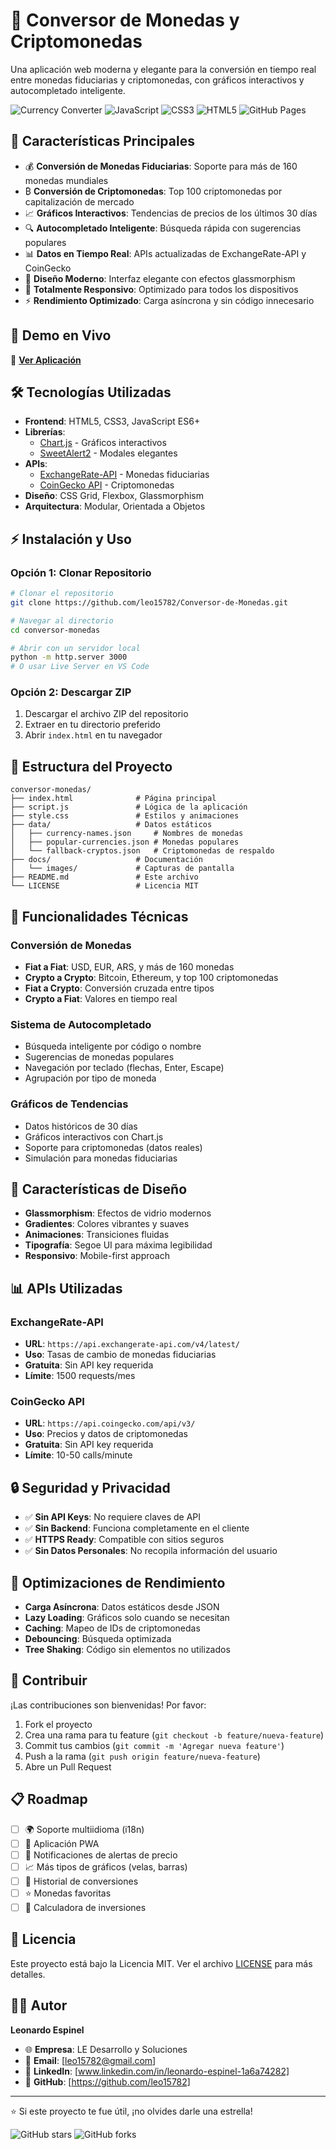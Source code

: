 # 💱 Conversor de Monedas y Criptomonedas

Una aplicación web moderna y elegante para la conversión en tiempo real entre monedas fiduciarias y criptomonedas, con gráficos interactivos y autocompletado inteligente.

![Currency Converter](https://img.shields.io/badge/Currency-Converter-blue?style=for-the-badge)
![JavaScript](https://img.shields.io/badge/JavaScript-ES6+-yellow?style=for-the-badge&logo=javascript)
![CSS3](https://img.shields.io/badge/CSS3-Modern-blue?style=for-the-badge&logo=css3)
![HTML5](https://img.shields.io/badge/HTML5-Semantic-orange?style=for-the-badge&logo=html5)
![GitHub Pages](https://img.shields.io/badge/GitHub%20Pages-Live-green?style=for-the-badge&logo=github)

## 🌟 Características Principales

- 💰 **Conversión de Monedas Fiduciarias**: Soporte para más de 160 monedas mundiales
- ₿ **Conversión de Criptomonedas**: Top 100 criptomonedas por capitalización de mercado
- 📈 **Gráficos Interactivos**: Tendencias de precios de los últimos 30 días
- 🔍 **Autocompletado Inteligente**: Búsqueda rápida con sugerencias populares
- 📊 **Datos en Tiempo Real**: APIs actualizadas de ExchangeRate-API y CoinGecko
- 🎨 **Diseño Moderno**: Interfaz elegante con efectos glassmorphism
- 📱 **Totalmente Responsivo**: Optimizado para todos los dispositivos
- ⚡ **Rendimiento Optimizado**: Carga asíncrona y sin código innecesario

## 🚀 Demo en Vivo

🔗 **[Ver Aplicación](https://leo15782.github.io/Conversor-de-Monedas)**


## 🛠️ Tecnologías Utilizadas

- **Frontend**: HTML5, CSS3, JavaScript ES6+
- **Librerías**:
  - [Chart.js](https://www.chartjs.org/) - Gráficos interactivos
  - [SweetAlert2](https://sweetalert2.github.io/) - Modales elegantes
- **APIs**:
  - [ExchangeRate-API](https://www.exchangerate-api.com/) - Monedas fiduciarias
  - [CoinGecko API](https://www.coingecko.com/api) - Criptomonedas
- **Diseño**: CSS Grid, Flexbox, Glassmorphism
- **Arquitectura**: Modular, Orientada a Objetos

## ⚡ Instalación y Uso

### Opción 1: Clonar Repositorio

```bash
# Clonar el repositorio
git clone https://github.com/leo15782/Conversor-de-Monedas.git

# Navegar al directorio
cd conversor-monedas

# Abrir con un servidor local
python -m http.server 3000
# O usar Live Server en VS Code
```

### Opción 2: Descargar ZIP

1. Descargar el archivo ZIP del repositorio
2. Extraer en tu directorio preferido
3. Abrir `index.html` en tu navegador

## 📁 Estructura del Proyecto

```
conversor-monedas/
├── index.html              # Página principal
├── script.js               # Lógica de la aplicación
├── style.css               # Estilos y animaciones
├── data/                   # Datos estáticos
│   ├── currency-names.json     # Nombres de monedas
│   ├── popular-currencies.json # Monedas populares
│   └── fallback-cryptos.json   # Criptomonedas de respaldo
├── docs/                   # Documentación
│   └── images/             # Capturas de pantalla
├── README.md               # Este archivo
└── LICENSE                 # Licencia MIT
```

## 🔧 Funcionalidades Técnicas

### Conversión de Monedas

- **Fiat a Fiat**: USD, EUR, ARS, y más de 160 monedas
- **Crypto a Crypto**: Bitcoin, Ethereum, y top 100 criptomonedas
- **Fiat a Crypto**: Conversión cruzada entre tipos
- **Crypto a Fiat**: Valores en tiempo real

### Sistema de Autocompletado

- Búsqueda inteligente por código o nombre
- Sugerencias de monedas populares
- Navegación por teclado (flechas, Enter, Escape)
- Agrupación por tipo de moneda

### Gráficos de Tendencias

- Datos históricos de 30 días
- Gráficos interactivos con Chart.js
- Soporte para criptomonedas (datos reales)
- Simulación para monedas fiduciarias

## 🎨 Características de Diseño

- **Glassmorphism**: Efectos de vidrio modernos
- **Gradientes**: Colores vibrantes y suaves
- **Animaciones**: Transiciones fluidas
- **Tipografía**: Segoe UI para máxima legibilidad
- **Responsivo**: Mobile-first approach

## 📊 APIs Utilizadas

### ExchangeRate-API

- **URL**: `https://api.exchangerate-api.com/v4/latest/`
- **Uso**: Tasas de cambio de monedas fiduciarias
- **Gratuita**: Sin API key requerida
- **Límite**: 1500 requests/mes

### CoinGecko API

- **URL**: `https://api.coingecko.com/api/v3/`
- **Uso**: Precios y datos de criptomonedas
- **Gratuita**: Sin API key requerida
- **Límite**: 10-50 calls/minute

## 🔒 Seguridad y Privacidad

- ✅ **Sin API Keys**: No requiere claves de API
- ✅ **Sin Backend**: Funciona completamente en el cliente
- ✅ **HTTPS Ready**: Compatible con sitios seguros
- ✅ **Sin Datos Personales**: No recopila información del usuario

## 🚀 Optimizaciones de Rendimiento

- **Carga Asíncrona**: Datos estáticos desde JSON
- **Lazy Loading**: Gráficos solo cuando se necesitan
- **Caching**: Mapeo de IDs de criptomonedas
- **Debouncing**: Búsqueda optimizada
- **Tree Shaking**: Código sin elementos no utilizados

## 🤝 Contribuir

¡Las contribuciones son bienvenidas! Por favor:

1. Fork el proyecto
2. Crea una rama para tu feature (`git checkout -b feature/nueva-feature`)
3. Commit tus cambios (`git commit -m 'Agregar nueva feature'`)
4. Push a la rama (`git push origin feature/nueva-feature`)
5. Abre un Pull Request

## 📋 Roadmap

- [ ] 🌍 Soporte multiidioma (i18n)
- [ ] 📱 Aplicación PWA
- [ ] 🔔 Notificaciones de alertas de precio
- [ ] 📈 Más tipos de gráficos (velas, barras)
- [ ] 💾 Historial de conversiones
- [ ] ⭐ Monedas favoritas
- [ ] 🎯 Calculadora de inversiones

## 📄 Licencia

Este proyecto está bajo la Licencia MIT. Ver el archivo [LICENSE](LICENSE) para más detalles.

## 👨‍💻 Autor

**Leonardo Espinel**

- 🌐 **Empresa**: LE Desarrollo y Soluciones
- 📧 **Email**: [leo15782@gmail.com]
- 💼 **LinkedIn**: [www.linkedin.com/in/leonardo-espinel-1a6a74282]
- 🐙 **GitHub**: [https://github.com/leo15782]

---

⭐ Si este proyecto te fue útil, ¡no olvides darle una estrella!

![GitHub stars](https://img.shields.io/github/stars/leo15782/Conversor-de-Monedas?style=social)
![GitHub forks](https://img.shields.io/github/forks/leo15782/Conversor-de-Monedas?style=social)
